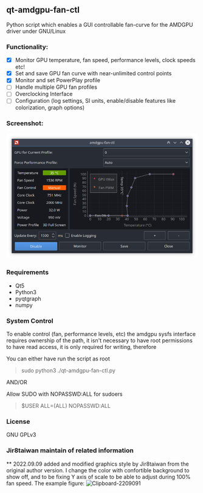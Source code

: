 ## qt-amdgpu-fan-ctl
Python script which enables a GUI controllable fan-curve for the AMDGPU driver under GNU/Linux

### Functionality:
- [x] Monitor GPU temperature, fan speed, performance levels, clock speeds etc!
- [x] Set and save GPU fan curve with near-unlimited control points
- [x] Monitor and set PowerPlay profile
- [ ] Handle multiple GPU fan profiles
- [ ] Overclocking Interface
- [ ] Configuration (log settings, SI units, enable/disable features like colorization, graph options)

### Screenshot:
![Image showing GUI with gpu fan curve plot and various controls](media/screenshot.png "Main GUI")

### Requirements
- Qt5
- Python3
- pyqtgraph
- numpy

### System Control
To enable control (fan, performance levels, etc) the amdgpu sysfs interface requires ownership of the path,
it isn't necessary to have root permissions to have read access, it is only required for writing, therefore

You can either have run the script as root
> sudo python3 ./qt-amdgpu-fan-ctl.py

AND/OR

Allow SUDO with NOPASSWD:ALL for sudoers
> $USER ALL=(ALL) NOPASSWD:ALL

### License
GNU GPLv3


###
### Jir8taiwan maintain of related information
** 2022.09.09 added and modified graphics style by Jir8taiwan from the original author version.
I change the color with confortible background to show off, and to be fixing Y axis of scale to be able to adjust during 100% fan speed.
The example figure:
![Clipboard-2209091](https://user-images.githubusercontent.com/70804014/189293437-093d903e-dbe1-4045-9d89-6b2e03acbe18.jpg)
